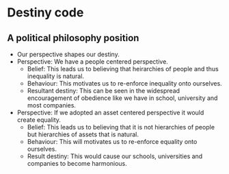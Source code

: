 # Destiny code 
## A political philosophy position

- Our perspective shapes our destiny. 
- Perspective: We have a people centered perspective.
  - Belief: This leads us to believing that heirarchies of people and thus inequality is natural.
  - Behaviour: This motivates us to re-enforce inequality onto ourselves. 
  - Resultant destiny: This can be seen in the widespread encouragement of obedience like we have in school, university and most companies.
- Perspective: If we adopted an asset centered perspective it would create equality. 
  - Belief: This leads us to believing that it is not hierarchies of people but hierarchies of assets that is natural.
  - Behaviour: This will motivates us to re-enforce equality onto ourselves. 
  - Result destiny: This would cause our schools, universities and companies to become harmonious.
